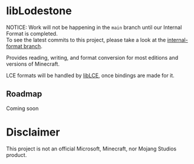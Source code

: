 # libLodestone
NOTICE: Work will not be happening in the `main` branch until our Internal Format is completed.   
To see the latest commits to this project, please take a look at the [internal-format branch](https://github.com/Team-Lodestone/libLodestone/tree/internal-format/).

Provides reading, writing, and format conversion for most editions and versions of Minecraft.

LCE formats will be handled by [libLCE](https://github.com/DexrnZacAttack/libLCE), once bindings are made for it.

## Roadmap
Coming soon

# Disclaimer
This project is not an official Microsoft, Minecraft, nor Mojang Studios product.
